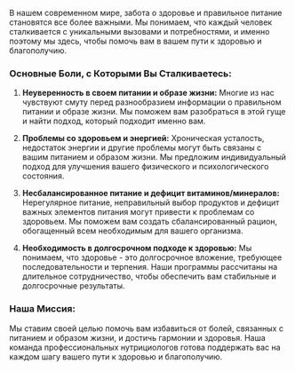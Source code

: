 
В нашем современном мире, забота о здоровье и правильное питание становятся все более важными. Мы понимаем, что каждый человек сталкивается с уникальными вызовами и потребностями, и именно поэтому мы здесь, чтобы помочь вам в вашем пути к здоровью и благополучию.

### Основные Боли, с Которыми Вы Сталкиваетесь:

1. **Неуверенность в своем питании и образе жизни:** Многие из нас чувствуют смуту перед разнообразием информации о правильном питании и образе жизни. Мы поможем вам разобраться в этой гуще и найти подход, который подходит именно вам.

2. **Проблемы со здоровьем и энергией:** Хроническая усталость, недостаток энергии и другие проблемы могут быть связаны с вашим питанием и образом жизни. Мы предложим индивидуальный подход для улучшения вашего физического и психологического состояния.

3. **Несбалансированное питание и дефицит витаминов/минералов:** Нерегулярное питание, неправильный выбор продуктов и дефицит важных элементов питания могут привести к проблемам со здоровьем. Мы поможем вам создать сбалансированный рацион, обогащенный всем необходимым для вашего организма.

4. **Необходимость в долгосрочном подходе к здоровью:** Мы понимаем, что здоровье - это долгосрочное вложение, требующее последовательности и терпения. Наши программы рассчитаны на длительное сотрудничество, чтобы обеспечить вам стабильные и долгосрочные результаты.

### Наша Миссия:

Мы ставим своей целью помочь вам избавиться от болей, связанных с питанием и образом жизни, и достичь гармонии и здоровья. Наша команда профессиональных нутрициологов готова поддержать вас на каждом шагу вашего пути к здоровью и благополучию.
